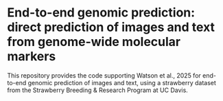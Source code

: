 # End-to-end genomic prediction: direct prediction of images and text from genome-wide molecular markers

This repository provides the code supporting Watson et al., 2025 for end-to-end genomic prediction of images and text, using a strawberry dataset from the Strawberry Breeding & Research Program at UC Davis.
